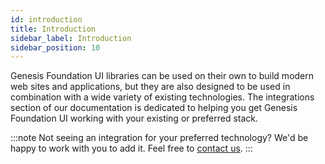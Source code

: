 ```yaml
---
id: introduction
title: Introduction
sidebar_label: Introduction
sidebar_position: 10
---
```


Genesis Foundation UI libraries can be used on their own to build modern web sites and applications, but they are also designed to be used in combination with a wide variety of existing technologies. The integrations section of our documentation is dedicated to helping you get Genesis Foundation UI working with your existing or preferred stack.

:::note
Not seeing an integration for your preferred technology? We'd be happy to work with you to add it. Feel free to [contact us](https://genesis.global/contact-us/).
:::
